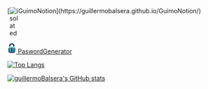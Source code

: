 <div style="display: flex;">
  [<img src="https://guillermobalsera.github.io/GuimoNotion/assets/guimonotion.svg" alt="isolated" width="20"/> GuimoNotion](https://guillermobalsera.github.io/GuimoNotion/)
</div>

[<img src="https://github.com/guillermoBalsera/password-generator/blob/main/public/password-generator-favicon.png" alt="isolated" width="20"/> PaswordGenerator](https://guillermobalsera.github.io/password-generator/)

[![Top Langs](https://github-readme-stats.vercel.app/api/top-langs/?username=guillermoBalsera)](https://github.com/guillermoBalsera/github-readme-stats)

[![guillermoBalsera's GitHub stats](https://github-readme-stats.vercel.app/api?username=guillermoBalsera)](https://github.com/guillermoBalsera/github-readme-stats)
